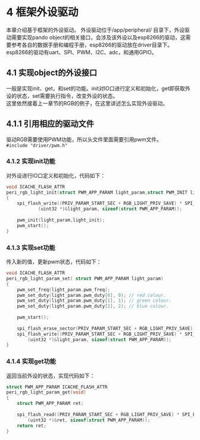 # 4 框架外设驱动  
本章介绍基于框架的外设驱动。 
外设驱动位于/app/peripheral/ 目录下，外设驱动需要实现pando object的相关接口，会涉及该外设以及esp8266的驱动，这需要参考各自的数据手册和编程手册，esp8266的驱动放在driver目录下。      
esp8266的驱动有uart、SPI、PWM、I2C、adc，和通用GPIO。  

## 4.1 实现object的外设接口
一般是实现init、get，和set的功能。init对IO口进行定义和初始化，get即获取外设的状态，set需要执行指令，改变外设的状态。  
这里依然接着上一章节的RGB的例子，在这里讲述怎么实现外设驱动。  

## 4.1.1 引用相应的驱动文件  
驱动RGB需要使用PWM功能，所以头文件里面需要引用pwm文件。  
`#include "driver/pwm.h"`  

### 4.1.2 实现init功能  
对外设进行IO口定义和初始化，代码如下：  
```c
void ICACHE_FLASH_ATTR
peri_rgb_light_init(struct PWM_APP_PARAM light_param,struct PWM_INIT light_init)
{    
    spi_flash_write((PRIV_PARAM_START_SEC + RGB_LIGHT_PRIV_SAVE) * SPI_FLASH_SEC_SIZE,
    	    (uint32 *)&light_param, sizeof(struct PWM_APP_PARAM));
            
    pwm_init(light_param,light_init);
    pwm_start();    
}  
```

### 4.1.3 实现set功能  
传入新的值，更新pwm状态，代码如下：
```c  
void ICACHE_FLASH_ATTR 
peri_rgb_light_param_set( struct PWM_APP_PARAM light_param)
{
    pwm_set_freq(light_param.pwm_freq);
    pwm_set_duty(light_param.pwm_duty[0], 0); // red colour.
    pwm_set_duty(light_param.pwm_duty[1], 1); // green colour.
    pwm_set_duty(light_param.pwm_duty[2], 2); // blue colour.
    
    pwm_start();
    
    spi_flash_erase_sector(PRIV_PARAM_START_SEC + RGB_LIGHT_PRIV_SAVE);
	spi_flash_write((PRIV_PARAM_START_SEC + RGB_LIGHT_PRIV_SAVE) * SPI_FLASH_SEC_SIZE,
	    (uint32 *)&light_param, sizeof(struct PWM_APP_PARAM));
}
```

### 4.1.4 实现get功能  
返回当前外设的状态，实现代码如下：  

```c  
struct PWM_APP_PARAM ICACHE_FLASH_ATTR
peri_rgb_light_param_get(void)
{
    struct PWM_APP_PARAM ret;
    
    spi_flash_read((PRIV_PARAM_START_SEC + RGB_LIGHT_PRIV_SAVE) * SPI_FLASH_SEC_SIZE,
    	(uint32 *)&ret, sizeof(struct PWM_APP_PARAM));
    return ret;
}
```
